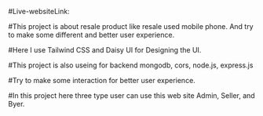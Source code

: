 #Live-websiteLink:

#This project is about resale product like resale used mobile phone. And try to make some different and better user experience.

#Here I use Tailwind CSS and Daisy UI for Designing the UI.

#This project is also useing for backend mongodb, cors, node.js, express.js

#Try to make some interaction for better user experience.

#In this project here three type user can use this web site Admin, Seller, and Byer.
